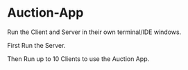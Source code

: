 # Auction-App

Run the Client and Server in their own terminal/IDE windows.

First Run the Server.

Then Run up to 10 Clients to use the Auction App.
